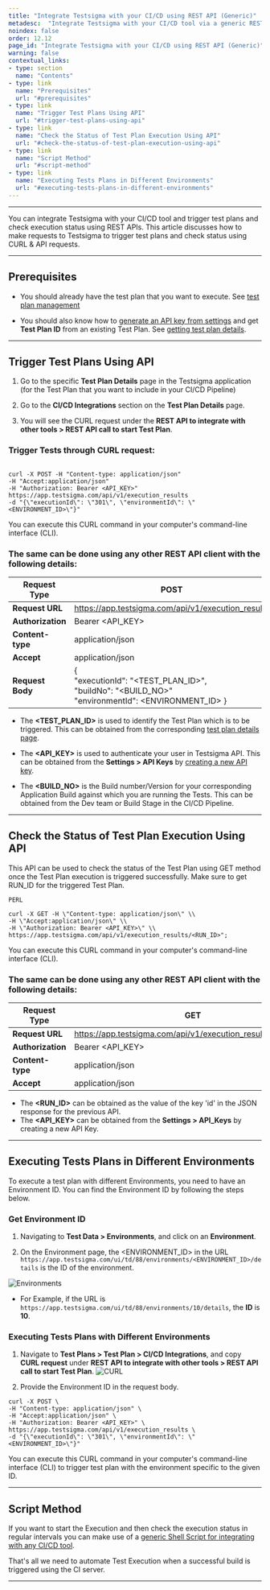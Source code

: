 ```yaml
---
title: "Integrate Testsigma with your CI/CD using REST API (Generic)"
metadesc:  "Integrate Testsigma with your CI/CD tool via a generic REST API. You can trigger test plans using API and check status of the execution using the API details"
noindex: false
order: 12.12
page_id: "Integrate Testsigma with your CI/CD using REST API (Generic)"
warning: false
contextual_links:
- type: section
  name: "Contents"
- type: link
  name: "Prerequisites"
  url: "#prerequisites"
- type: link
  name: "Trigger Test Plans Using API"
  url: "#trigger-test-plans-using-api"
- type: link
  name: "Check the Status of Test Plan Execution Using API"
  url: "#check-the-status-of-test-plan-execution-using-api"
- type: link
  name: "Script Method"
  url: "#script-method"
- type: link
  name: "Executing Tests Plans in Different Environments"
  url: "#executing-tests-plans-in-different-environments"
---
```


---


You can integrate Testsigma with your CI/CD tool and trigger test plans and check execution status using REST APIs. This article discusses how to make requests to Testsigma to trigger test plans and check status using CURL & API requests.  



---

## **Prerequisites**

- You should already have the test plan that you want to execute. See [test plan management](https://testsigma.com/docs/test-management/test-plans/overview/)

- You should also know how to [generate an API key from settings](https://testsigma.com/docs/configuration/api-keys/) and get **Test Plan ID** from an existing Test Plan. See [getting test plan details](https://testsigma.com/docs/continuous-integration/get-test-plan-details/). 


---


## **Trigger Test Plans Using API**

1. Go to the specific **Test Plan Details** page in the Testsigma application (for the Test Plan that you want to include in your CI/CD Pipeline) 

2. Go to the **CI/CD Integrations** section on the **Test Plan Details** page.

3. You will see the CURL request under the **REST API to integrate with other tools > REST API call to start Test Plan**. 

### **Trigger Tests through CURL request:**

```

curl -X POST -H "Content-type: application/json" 
-H "Accept:application/json" 
-H "Authorization: Bearer <API_KEY>" https://app.testsigma.com/api/v1/execution_results 
-d "{\"executionId\": \"301\", \"environmentId\": \"<ENVIRONMENT_ID>\"}"

```

You can execute this CURL command in your computer's command-line interface (CLI). 

### The same can be done using any other REST API client with the following details:


| **Request Type**  | POST                                                       |
|-------------------|------------------------------------------------------------|
| **Request URL**   | https://app.testsigma.com/api/v1/execution_results       |
| **Authorization** | Bearer <API\_KEY>                                         |
| **Content-type**  | application/json                                         |
| **Accept**        | application/json                                         |
| **Request Body**  | { <br> "executionId": "<TEST\_PLAN\_ID>", <br> "buildNo": "<BUILD\_NO>" <br> "environmentId": <ENVIRONMENT\_ID> } |


 - The **<TEST\_PLAN\_ID>** is used to identify the Test Plan which is to be triggered. This can be obtained from the corresponding [test plan details page](https://testsigma.com/docs/continuous-integration/get-test-plan-details/).

 - The **<API\_KEY>** is used to authenticate your user in Testsigma API. This can be obtained from the **Settings > API Keys** by [creating a new API key](https://testsigma.com/docs/configuration/api-keys/).

- The **<BUILD\_NO>** is the Build number/Version for your corresponding Application Build against which you are running the Tests. This can be obtained from the Dev team or Build Stage in the CI/CD Pipeline.

---

## **Check the Status of Test Plan Execution Using API**
 
This API can be used to check the status of the Test Plan using GET method once the Test Plan execution is triggered successfully. Make sure to get RUN_ID for the triggered Test Plan.

`PERL`

```
curl -X GET -H \"Content-type: application/json\" \\
-H \"Accept:application/json\" \\
-H \"Authorization: Bearer <API_KEY>\" \\
https://app.testsigma.com/api/v1/execution_results/<RUN_ID>";
```

You can execute this CURL command in your computer's command-line interface (CLI). 


### The same can be done using any other REST API client with the following details:


| **Request Type**  | GET                                                                   |
|-------------------|-----------------------------------------------------------------------|
| **Request URL**   | https://app.testsigma.com/api/v1/execution_results/<RUN\_ID>         |
| **Authorization** | Bearer <API\_KEY>                                                    |
| **Content-type**  | application/json                                                    |
| **Accept**        | application/json                                                    |

 
- The **<RUN_ID>** can be obtained as the value of the key 'id' in the JSON response for the previous API.
- The **<API_KEY>** can be obtained from the **Settings > API_Keys** by creating a new API Key.

---

## **Executing Tests Plans in Different Environments**

To execute a test plan with different Environments, you need to have an Environment ID. You can find the Environment ID by following the steps below. 

### **Get Environment ID**

1. Navigating to **Test Data > Environments**, and click on an **Environment**.


2. On the Environment page, the <ENVIRONMENT\_ID> in the URL `https://app.testsigma.com/ui/td/88/environments/<ENVIRONMENT_ID>/details` is the ID of the environment. 

![Environments](https://s3.amazonaws.com/static-docs.testsigma.com/new_images/projects/applications/ttpuapienv.png)

- For Example, if the URL is `https://app.testsigma.com/ui/td/88/environments/10/details`, the **ID** is **10**. 

### **Executing Tests Plans with Different Environments**

1. Navigate to **Test Plans > Test Plan > CI/CD Integrations**, and copy **CURL request** under **REST API to integrate with other tools > REST API call to start Test Plan**.
![CURL](https://s3.amazonaws.com/static-docs.testsigma.com/new_images/projects/applications/ttpuapicurl.png)

2. Provide the Environment ID in the request body. 

```
curl -X POST \
-H "Content-type: application/json" \
-H "Accept:application/json" \
-H "Authorization: Bearer <API_KEY>" \
https://app.testsigma.com/api/v1/execution_results \
-d "{\"executionId\": \"301\", \"environmentId\": \"<ENVIRONMENT_ID>\"}"
```

You can execute this CURL command in your computer's command-line interface (CLI) to trigger test plan with the environment specific to the given ID. 

---

## **Script Method**

If you want to start the Execution and then check the execution status in regular intervals you can make use of a [generic Shell Script for integrating with any CI/CD tool](https://testsigma.com/docs/continuous-integration/shell-script/).
 
That's all we need to automate Test Execution when a successful build is triggered using the CI server.

---